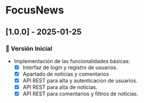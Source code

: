 # FocusNews

## [1.0.0] - 2025-01-25
### 🎉 Versión Inicial
- Implementación de las funcionalidades básicas:
  - [x] Interfaz de login y registro de usuarios.
  - [x] Apartado de noticias y comentarios
  - [x] API REST para alta y autenticacion de usuarios.
  - [X] API REST para alta de noticias.
  - [X] API REST para comentarios y filtros de noticias. 